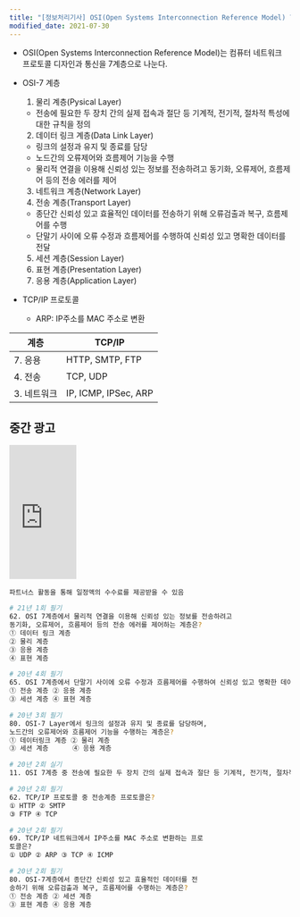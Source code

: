 ```yaml
---
title: "[정보처리기사] OSI(Open Systems Interconnection Reference Model) 7 계층"
modified_date: 2021-07-30
---
```


- OSI(Open Systems Interconnection Reference Model)는 컴퓨터 네트워크 프로토콜 디자인과 통신을 7계층으로 나눈다.
- OSI-7 계층
  1. 물리 계층(Pysical Layer)
    - 전송에 필요한 두 장치 간의 실제 접속과 절단 등 기계적, 전기적, 절차적 특성에 대한 규칙을 정의
  2. 데이터 링크 계층(Data Link Layer)
    - 링크의 설정과 유지 및 종료를 담당
    - 노드간의 오류제어와 흐름제어 기능을 수행
    - 물리적 연결을 이용해 신뢰성 있는 정보를 전송하려고 동기화, 오류제어, 흐름제어 등의 전송 에러를 제어
  3. 네트워크 계층(Network Layer)
  4. 전송 계층(Transport Layer)
    - 종단간 신뢰성 있고 효율적인 데이터를 전송하기 위해 오류검출과 복구, 흐름제어를 수행
    - 단말기 사이에 오류 수정과 흐름제어를 수행하여 신뢰성 있고 명확한 데이터를 전달
  5. 세션 계층(Session Layer)
  6. 표현 계층(Presentation Layer)
  7. 응용 계층(Application Layer)

- TCP/IP 프로토콜
  - ARP: IP주소를 MAC 주소로 변환

| 계층        | TCP/IP |
|-------------|--------|
| 7. 응용     | HTTP, SMTP, FTP |
| 4. 전송     | TCP, UDP |
| 3. 네트워크 | IP, ICMP, IPSec, ARP |

## 중간 광고
<iframe src="https://coupa.ng/bT5WRy" width="120" height="240" frameborder="0" scrolling="no" referrerpolicy="unsafe-url"></iframe>

`파트너스 활동을 통해 일정액의 수수료를 제공받을 수 있음`

```bash
# 21년 1회 필기
62. OSI 7계층에서 물리적 연결을 이용해 신뢰성 있는 정보를 전송하려고
동기화, 오류제어, 흐름제어 등의 전송 에러를 제어하는 계층은?
① 데이터 링크 계층
② 물리 계층
③ 응용 계층
④ 표현 계층
```

```bash
# 20년 4회 필기
65. OSI 7계층에서 단말기 사이에 오류 수정과 흐름제어를 수행하여 신뢰성 있고 명확한 데이터를 전달하는 계층은?
① 전송 계층 ② 응용 계층
③ 세션 계층 ④ 표현 계층
```

```bash
# 20년 3회 필기
80. OSI-7 Layer에서 링크의 설정과 유지 및 종료를 담당하며,
노드간의 오류제어와 흐름제어 기능을 수행하는 계층은?
① 데이터링크 계층 ② 물리 계층
③ 세션 계층      ④ 응용 계층
```

```bash
# 20년 2회 실기
11. OSI 7계층 중 전송에 필요한 두 장치 간의 실제 접속과 절단 등 기계적, 전기적, 절차적 특성에 대한 규칙을 정의하는 계층은 어디인가?
```

```bash
# 20년 2회 필기
62. TCP/IP 프로토콜 중 전송계층 프로토콜은?
① HTTP ② SMTP
③ FTP ④ TCP
```

```bash
# 20년 2회 필기
69. TCP/IP 네트워크에서 IP주소를 MAC 주소로 변환하는 프로
토콜은?
① UDP ② ARP ③ TCP ④ ICMP
```

```bash
# 20년 2회 필기
80. OSI-7계층에서 종단간 신뢰성 있고 효율적인 데이터를 전
송하기 위해 오류검출과 복구, 흐름제어를 수행하는 계층은?
① 전송 계층 ② 세션 계층
③ 표현 계층 ④ 응용 계층
```
